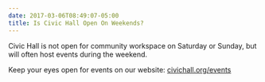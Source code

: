 ```yaml
---
date: 2017-03-06T08:49:07-05:00
title: Is Civic Hall Open On Weekends?
---
```


Civic Hall is not open for community workspace on Saturday or Sunday, but will often host events during the weekend.

Keep your eyes open for events on our website: [civichall.org/events](http://civichall.org/events)
